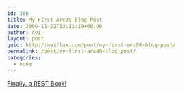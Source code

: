 ```yaml
---
id: 386
title: My First Arc90 Blog Post
date: 2006-11-22T13:11:19+00:00
author: Avi
layout: post
guid: http://aviflax.com/post/my-first-arc90-blog-post/
permalink: /post/my-first-arc90-blog-post/
categories:
  - none
---
```

[Finally, a REST Book!](http://blog.arc90.com/2006/11/finally_a_rest_book.php)